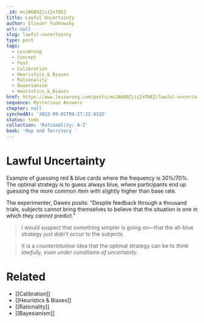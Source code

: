 ```yaml
---
_id: msJA6B9ZjiiZxT6EZ
title: Lawful Uncertainty
author: Eliezer Yudkowsky
url: null
slug: lawful-uncertainty
type: post
tags:
  - LessWrong
  - Concept
  - Post
  - Calibration
  - Heuristics_& Biases
  - Rationality
  - Bayesianism
  - Heuristics_&_Biases
href: https://www.lesswrong.com/posts/msJA6B9ZjiiZxT6EZ/lawful-uncertainty
sequence: Mysterious Answers
chapter: null
synchedAt: '2022-09-01T09:27:22.833Z'
status: todo
collection: 'Rationality: A-Z'
book: 'Map and Territory '
---
```


# Lawful Uncertainty
Example of guessing red & blue cards where the frequency is 30%/70%. The optimal strategy is to guess always blue, where participants end up guessing the more common item with slightly higher than base rate.

The experimenter, Dawes posits: “Despite feedback through a thousand trials, subjects cannot bring themselves to believe that the situation is one in which they _cannot_ predict.”

> I would suspect that something simpler is going on—that the all-blue strategy _just didn’t occur_ to the subjects.

> It is a _counterintuitive_ idea that the optimal strategy can be to _think lawfully, even under conditions of uncertainty_.

# Related

- [[Calibration]]
- [[Heuristics & Biases]]
- [[Rationality]]
- [[Bayesianism]]